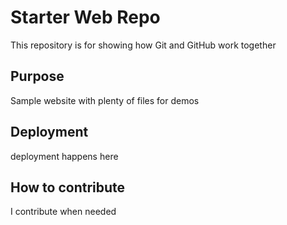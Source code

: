 # Starter Web Repo

This repository is for showing how Git and GitHub work together

## Purpose

Sample website with plenty of files for demos

## Deployment
deployment happens here

## How to contribute
I contribute when needed
